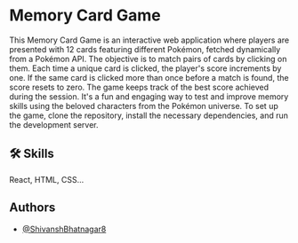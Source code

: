 
# Memory Card Game

This Memory Card Game is an interactive web application where players are presented with 12 cards featuring different Pokémon, fetched dynamically from a Pokémon API. The objective is to match pairs of cards by clicking on them. Each time a unique card is clicked, the player's score increments by one. If the same card is clicked more than once before a match is found, the score resets to zero. The game keeps track of the best score achieved during the session. It's a fun and engaging way to test and improve memory skills using the beloved characters from the Pokémon universe. To set up the game, clone the repository, install the necessary dependencies, and run the development server.


## 🛠 Skills
React, HTML, CSS...


## Authors

- [@ShivanshBhatnagar8](https://github.com/ShivanshBhatnagar8)


